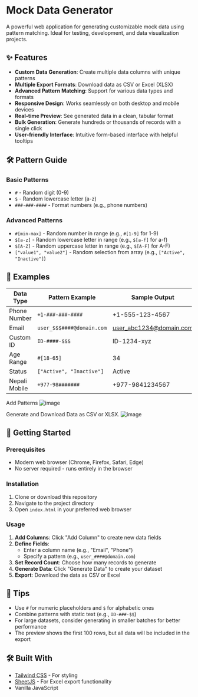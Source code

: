 # Mock Data Generator

A powerful web application for generating customizable mock data using pattern matching. Ideal for testing, development, and data visualization projects.

## ✨ Features

- **Custom Data Generation**: Create multiple data columns with unique patterns
- **Multiple Export Formats**: Download data as CSV or Excel (XLSX)
- **Advanced Pattern Matching**: Support for various data types and formats
- **Responsive Design**: Works seamlessly on both desktop and mobile devices
- **Real-time Preview**: See generated data in a clean, tabular format
- **Bulk Generation**: Generate hundreds or thousands of records with a single click
- **User-friendly Interface**: Intuitive form-based interface with helpful tooltips

## 🛠 Pattern Guide

### Basic Patterns

- `#` - Random digit (0-9)
- `$` - Random lowercase letter (a-z)
- `###-###-####` - Format numbers (e.g., phone numbers)

### Advanced Patterns

- `#[min-max]` - Random number in range (e.g., `#[1-9]` for 1-9)
- `$[a-z]` - Random lowercase letter in range (e.g., `$[a-f]` for a-f)
- `$[A-Z]` - Random uppercase letter in range (e.g., `$[A-F]` for A-F)
- `["value1", "value2"]` - Random selection from array (e.g., `["Active", "Inactive"]`)

## 📝 Examples

| Data Type     | Pattern Example           | Sample Output           |
| ------------- | ------------------------- | ----------------------- |
| Phone Number  | `+1-###-###-####`         | +1-555-123-4567         |
| Email         | `user_$$$####@domain.com` | user_abc1234@domain.com |
| Custom ID     | `ID-####-$$$`             | ID-1234-xyz             |
| Age Range     | `#[18-65]`                | 34                      |
| Status        | `["Active", "Inactive"]`  | Active                  |
| Nepali Mobile | `+977-98#######`          | +977-9841234567         |

Add Patterns
![image](https://github.com/user-attachments/assets/e615722b-a8e9-4429-8e01-9cd1debb6198)

Generate and Download Data as CSV or XLSX.
![image](https://github.com/user-attachments/assets/47827c19-6b85-4457-9556-98b388d0479c)


## 🚀 Getting Started

### Prerequisites

- Modern web browser (Chrome, Firefox, Safari, Edge)
- No server required - runs entirely in the browser

### Installation

1. Clone or download this repository
2. Navigate to the project directory
3. Open `index.html` in your preferred web browser

### Usage

1. **Add Columns**: Click "Add Column" to create new data fields
2. **Define Fields**:
   - Enter a column name (e.g., "Email", "Phone")
   - Specify a pattern (e.g., `user_####@domain.com`)
3. **Set Record Count**: Choose how many records to generate
4. **Generate Data**: Click "Generate Data" to create your dataset
5. **Export**: Download the data as CSV or Excel

## 🌟 Tips

- Use `#` for numeric placeholders and `$` for alphabetic ones
- Combine patterns with static text (e.g., `ID-###-$$`)
- For large datasets, consider generating in smaller batches for better performance
- The preview shows the first 100 rows, but all data will be included in the export

## 🛠️ Built With

- [Tailwind CSS](https://tailwindcss.com/) - For styling
- [SheetJS](https://sheetjs.com/) - For Excel export functionality
- Vanilla JavaScript
